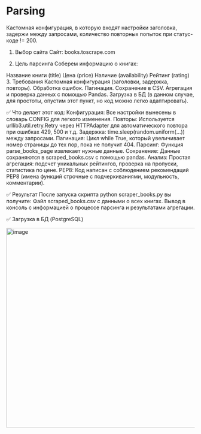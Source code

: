 # Parsing
Кастомная конфигурация, в которую входят настройки заголовка, задержи между запросами, количество повторных попыток при статус-коде != 200.


1. Выбор сайта
Сайт: books.toscrape.com

2. Цель парсинга
Соберем информацию о книгах:

Название книги (title)
Цена (price)
Наличие (availability)
Рейтинг (rating)
3. Требования
Кастомная конфигурация (заголовки, задержка, повторы).
Обработка ошибок.
Пагинация.
Сохранение в CSV.
Агрегация и проверка данных с помощью Pandas.
Загрузка в БД (в данном случае, для простоты, опустим этот пункт, но код можно легко адаптировать).

✅ Что делает этот код:
Конфигурация: Все настройки вынесены в словарь CONFIG для легкого изменения.
Повторы: Используется urllib3.util.retry.Retry через HTTPAdapter для автоматического повтора при ошибках 429, 500 и т.д.
Задержка: time.sleep(random.uniform(...)) между запросами.
Пагинация: Цикл while True, который увеличивает номер страницы до тех пор, пока не получит 404.
Парсинг: Функция parse_books_page извлекает нужные данные.
Сохранение: Данные сохраняются в scraped_books.csv с помощью pandas.
Анализ: Простая агрегация: подсчет уникальных рейтингов, проверка на пропуски, статистика по цене.
PEP8: Код написан с соблюдением рекомендаций PEP8 (имена функций строчные с подчеркиваниями, модульность, комментарии).

✅ Результат
После запуска скрипта python scraper_books.py вы получите:
Файл scraped_books.csv с данными о всех книгах.
Вывод в консоль с информацией о процессе парсинга и результатами агрегации.

✅ Загрузка в БД (PostgreSQL)

<img width="760" height="533" alt="image" src="https://github.com/user-attachments/assets/e381b99c-e208-438c-b7bf-eabda96e4d80" />

